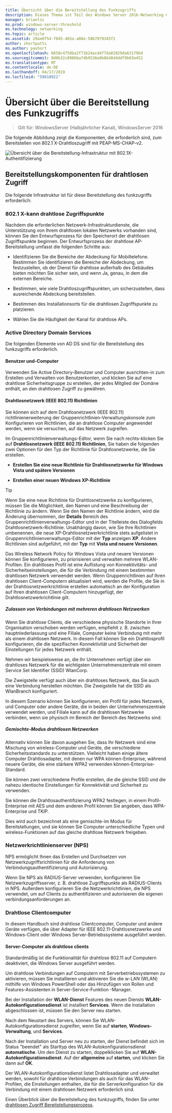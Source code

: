 ```yaml
---
title: Übersicht über die Bereitstellung des Funkzugriffs
description: Dieses Thema ist Teil des Windows Server 2016-Networking Guide "Deploy Password-Based 802.1 X Authenticated Wireless Access"
manager: brianlic
ms.prod: windows-server-threshold
ms.technology: networking
ms.topic: article
ms.assetid: 29ae0f54-f045-465a-a08e-5867979345f2
author: shortpatti
ms.author: pashort
ms.openlocfilehash: 6658c4750ba2f71b24acd4f7da02029da63179bd
ms.sourcegitcommit: 0d0b32c8986ba7db9536e0b8648d4ddf9b03e452
ms.translationtype: MT
ms.contentlocale: de-DE
ms.lasthandoff: 04/17/2019
ms.locfileid: "59818921"
---
```

# <a name="wireless-access-deployment-overview"></a>Übersicht über die Bereitstellung des Funkzugriffs

>Gilt für: WindowsServer (Halbjährlicher Kanal), WindowsServer 2016

Die folgende Abbildung zeigt die Komponenten, die erforderlich sind, zum Bereitstellen von 802.1 X-Drahtloszugriff mit PEAP\-MS\-CHAP-v2.  

![Übersicht über die Bereitstellung-Infrastruktur mit 802.1X-Authentifizierung](../../../media/8021X-Deploy-Overview/8021X-Deploy-Overview.jpg)

## <a name="wireless-access-deployment-components"></a>Bereitstellungskomponenten für drahtlosen Zugriff
Die folgende Infrastruktur ist für diese Bereitstellung des funkzugriffs erforderlich:

### <a name="8021x-capable-wireless-access-points"></a>802.1 X\-kann drahtlose Zugriffspunkte
Nachdem die erforderlichen Netzwerk-Infrastrukturdienste, die Unterstützung von Ihrem drahtlosen lokalen Netzwerks vorhanden sind, können Sie den Entwurfsprozess für den Speicherort der drahtlosen Zugriffspunkte beginnen. Der Entwurfsprozess der drahtlose AP-Bereitstellung umfasst die folgenden Schritte aus:

- Identifizieren Sie die Bereiche der Abdeckung für Mobiltelefone. Bestimmen Sie identifizieren die Bereiche der Abdeckung, um festzustellen, ob der Dienst für drahtlose außerhalb des Gebäudes bieten möchten Sie sicher sein, und wenn Ja, genau, in dem die externen Bereiche.

- Bestimmen, wie viele Drahtloszugriffspunkten, um sicherzustellen, dass ausreichende Abdeckung bereitstellen.

- Bestimmen des Installationsorts für die drahtlosen Zugriffspunkte zu platzieren.

- Wählen Sie die Häufigkeit der Kanal für drahtlose APs.

### <a name="active-directory-domain-services"></a>Active Directory Domain Services
Die folgenden Elemente von AD DS sind für die Bereitstellung des funkzugriffs erforderlich.

#### <a name="users-and-computers"></a>Benutzer und-Computer

Verwenden Sie Active Directory-Benutzer und Computer ausrichten\-in zum Erstellen und Verwalten von Benutzerkonten, und klicken Sie auf eine drahtlose Sicherheitsgruppe zu erstellen, der jedes Mitglied der Domäne enthält, an den drahtlosen Zugriff zu gewähren.

#### <a name="wireless-network-ieee-80211-policies"></a>Drahtlosnetzwerk \(IEEE 802.11\) Richtlinien

Sie können sich auf dem Drahtlosnetzwerk \(IEEE 802.11\) richtlinienerweiterung der Gruppenrichtlinien-Verwaltungskonsole zum Konfigurieren von Richtlinien, die an drahtlose Computer angewendet werden, wenn sie versuchen, auf das Netzwerk zugreifen.

Im Gruppenrichtlinienverwaltungs-Editor, wenn Sie nach rechts\-klicken Sie auf **Drahtlosnetzwerk \(IEEE 802.11\) Richtlinien**, Sie haben die folgenden zwei Optionen für den Typ der Richtlinie für Drahtlosnetzwerke, die Sie erstellen.

- **Erstellen Sie eine neue Richtlinie für Drahtlosnetzwerke für Windows Vista und spätere Versionen**

- **Erstellen einer neuen Windows XP-Richtlinie**

>[!TIP]
>Wenn Sie eine neue Richtlinie für Drahtlosnetzwerke zu konfigurieren, müssen Sie die Möglichkeit, den Namen und eine Beschreibung der Richtlinie zu ändern. Wenn Sie den Namen der Richtlinie ändern, wird die Änderung übernommen, der **Details** Bereich des Gruppenrichtlinienverwaltungs-Editor und in der Titelleiste des Dialogfelds Drahtlosnetzwerk-Richtlinie. Unabhängig davon, wie Sie Ihre Richtlinien umbenennen, die neue XP-Drahtlosnetzwerkrichtlinie stets aufgelistet in Gruppenrichtlinienverwaltungs-Editor mit der **Typ** anzeigen **XP**. Andere Richtlinien sind aufgeführt, mit der **Typ** mit **Vista und neuere Versionen**.  

Das Wireless Network Policy für Windows Vista und neuere Versionen können Sie konfigurieren, zu priorisieren und verwalten mehrere WLAN-Profilen. Ein drahtloses Profil ist eine Auflistung von Konnektivitäts- und Sicherheitseinstellungen, die für die Verbindung mit einem bestimmten drahtlosen Netzwerk verwendet werden. Wenn Gruppenrichtlinien auf Ihren drahtlosen Client-Computern aktualisiert wird, werden die Profile, die Sie in der Drahtlosnetzwerkrichtlinie erstellen automatisch an der Konfiguration auf Ihren drahtlosen Client-Computern hinzugefügt, der Drahtlosnetzwerkrichtlinie gilt.

##### <a name="allowing-connections-to-multiple-wireless-networks"></a>Zulassen von Verbindungen mit mehreren drahtlosen Netzwerken

Wenn Sie drahtlose Clients, die verschiedene physische Standorte in Ihrer Organisation verschoben werden verfügen, empfiehlt z. B. zwischen hauptniederlassung und eine Filiale, Computer keine Verbindung mit mehr als einem drahtlosen Netzwerk. In diesem Fall können Sie ein Drahtlosprofil konfigurieren, die die spezifischen Konnektivität und Sicherheit der Einstellungen für jedes Netzwerk enthält.

Nehmen wir beispielsweise an, die Ihr Unternehmen verfügt über ein drahtloses Netzwerk für die wichtigsten Unternehmenszentrale mit einem Service Set Identifier \(SSID\) WlanCorp.

Die Zweigstelle verfügt auch über ein drahtloses Netzwerk, das Sie auch eine Verbindung herstellen möchten. Die Zweigstelle hat die SSID als WlanBranch konfiguriert.

In diesem Szenario können Sie konfigurieren, ein Profil für jedes Netzwerk, und Computer oder andere Geräte, die in beiden der Unternehmenszentrale verwendet werden, und Filiale kann auf die drahtlosen Netzwerke verbinden, wenn sie physisch im Bereich der Bereich des Netzwerks sind.

##### <a name="mixed-mode-wireless-networks"></a>Gemischte\-Modus drahtlosen Netzwerken

Alternativ können Sie davon ausgehen Sie, dass Ihr Netzwerk sind eine Mischung von wireless-Computer und Geräte, die verschiedene Sicherheitsstandards zu unterstützen. Vielleicht haben einige ältere Computer Drahtlosadapter, mit denen nur WPA können\-Enterprise, während neuere Geräte, die eine stärkere WPA2 verwenden können\-Enterprise-Standard.

Sie können zwei verschiedene Profile erstellen, die die gleiche SSID und die nahezu identische Einstellungen für Konnektivität und Sicherheit zu verwenden.

Sie können die Drahtlosauthentifizierung WPA2 festlegen, in einem Profil\-Enterprise mit AES und dem anderen Profil können Sie angeben, dass WPA\-Enterprise und TKIP.

Dies wird auch bezeichnet als eine gemischte\-im Modus für Bereitstellungen, und sie können Sie Computer unterschiedliche Typen und wireless-Funktionen auf das gleiche drahtlose Netzwerk freigeben.

### <a name="network-policy-server-nps"></a>Netzwerkrichtlinienserver \(NPS\)
NPS ermöglicht Ihnen das Erstellen und Durchsetzen von Netzwerkzugriffsrichtlinien für die Anforderung von Verbindungsauthentifizierung und Autorisierung.

Wenn Sie NPS als RADIUS-Server verwenden, konfigurieren Sie Netzwerkzugriffsserver, z. B. drahtlose Zugriffspunkte als RADIUS-Clients in NPS. Außerdem konfigurieren Sie die Netzwerkrichtlinien, die NPS verwendet, um auf Clients zu authentifizieren und autorisieren die eigenen verbindungsanforderungen an.  

### <a name="wireless-client-computers"></a>Drahtlose Clientcomputer
In diesem Handbuch sind drahtlose Clientcomputer, Computer und andere Geräte verfügen, die über Adapter für IEEE 802.11-Drahtlosnetzwerke und Windows-Client oder Windows Server-Betriebssysteme ausgeführt werden.

#### <a name="server-computers-as-wireless-clients"></a>Server-Computer als drahtlose clients

Standardmäßig ist die Funktionalität für drahtlose 802.11 auf Computern deaktiviert, die Windows Server ausgeführt werden.

Um drahtlose Verbindungen auf Computern mit Serverbetriebssystemen zu aktivieren, müssen Sie installieren und aktivieren Sie die w-LAN \(WLAN\) mithilfe von Windows PowerShell oder das Hinzufügen von Rollen und Features-Assistenten in Server-Service-Funktion -Manager.

Bei der Installation der **WLAN-Dienst** Features des neuen Diensts **WLAN-Autokonfigurationsdienst** ist installiert **Services**. Wenn die Installation abgeschlossen ist, müssen Sie den Server neu starten.

Nach dem Neustart des Servers, können Sie WLAN-Autokonfigurationsdienst zugreifen, wenn Sie auf **starten**, **Windows-Verwaltung**, und **Services**.

Nach der Installation und Server neu zu starten, der Dienst befindet sich im Status "beendet" als Starttyp des WLAN-Autokonfigurationsdienst **automatische**. Um den Dienst zu starten, doppelklicken Sie auf **WLAN-Autokonfigurationsdienst**. Auf der **allgemeine** auf **starten**, und klicken Sie dann auf **OK**.

Der WLAN-Autokonfigurationsdienst listet Drahtlosadapter und verwaltet werden, sowohl für drahtlose Verbindungen als auch für das WLAN-Profilen, die Einstellungen enthalten, die für die Serverkonfiguration für die Verbindung mit einem drahtlosen Netzwerk erforderlich sind.

Einen Überblick über die Bereitstellung des funkzugriffs, finden Sie unter [drahtlosen Zugriff Bereitstellungsprozess](c-wireless-access-deploy-process.md).
